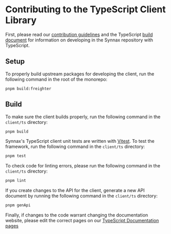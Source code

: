 # Contributing to the TypeScript Client Library

First, please read our [contribution guidelines](../../docs/CONTRIBUTING.md) and the
TypeScript [build document](../../docs/tech/typescript/build.md) for information on
developing in the Synnax repository with TypeScript.

## Setup

To properly build upstream packages for developing the client, run the following
command in the root of the monorepo:

```shell
pnpm build:freighter
```

## Build

To make sure the client builds properly, run the following command in the `client/ts`
directory:

```bash
pnpm build
```

Synnax's TypeScript client unit tests are written with [Vitest](https://vitest.dev/). To
test the framework, run the following command in the `client/ts` directory:

```bash
pnpm test
```

To check code for linting errors, please run the following command in the `client/ts` directory:

```bash
pnpm lint
```

If you create changes to the API for the client, generate a new API document by running
the following command in the `client/ts` directory:

```bash
pnpm genApi
```

Finally, if changes to the code warrant changing the documentation website, please edit
the correct pages on our [TypeScript Documentation
pages](../../docs/site/src/pages/reference/typescript-client/)
